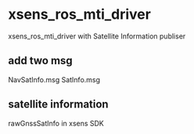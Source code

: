 # xsens_ros_mti_driver
xsens_ros_mti_driver with Satellite Information publiser
## add two msg 
NavSatInfo.msg
SatInfo.msg
## satellite information
rawGnssSatInfo in xsens SDK
